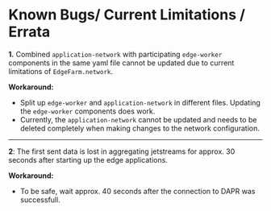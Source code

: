 <!--
paginate: true
title: EdgeFarm Training
header: 'EdgeFarm Training'
footer: '![height:25px](./img/ci4rail_logo.png)'
style: |
  header, footer {
    font-size: 10pt;
  }
  h1{
      padding: 0;
      margin: 0;
  }
  h2, h3{
      padding: 0;
      margin: 5px;
  }
-->

# Known Bugs/ Current Limitations / Errata

**1.** Combined `application-network` with participating `edge-worker` components in the same yaml file cannot be updated due to current limitations of `EdgeFarm.network`. 

**Workaround:**
- Split up `edge-worker` and `application-network` in different files. Updating the `edge-worker` components does work.
- Currently, the `application-network` cannot be updated and needs to be deleted completely when making changes to the network configuration.

---

**2**: The first sent data is lost in aggregating jetstreams for approx. 30 seconds after starting up the edge applications.

**Workaround:**
- To be safe, wait approx. 40 seconds after the connection to DAPR was successfull.

